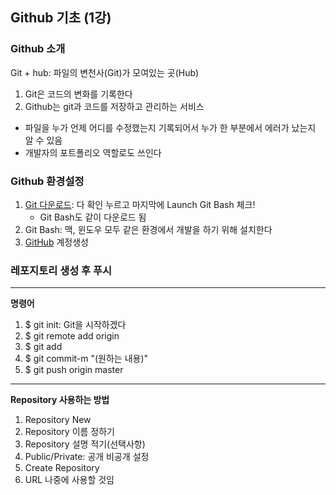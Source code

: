 ## Github 기초 (1강)
### Github 소개
Git + hub: 파일의 변천사(Git)가 모여있는 곳(Hub)
1. Git은 코드의 변화를 기록한다
2. Github는 git과 코드를 저장하고 관리하는 서비스
  * 파일을 누가 언제 어디를 수정했는지 기록되어서 누가 한 부분에서 에러가 났는지 알 수 있음
  * 개발자의 포트폴리오 역할로도 쓰인다

### Github 환경설정
1. [Git 다운로드](https://git-scm.com/downloads): 다 확인 누르고 마지막에 Launch Git Bash 체크!
    * Git Bash도 같이 다운로드 됨
2. Git Bash: 맥, 윈도우 모두 같은 환경에서 개발을 하기 위해 설치한다
3. [GitHub](https://github.com/) 계정생성

### 레포지토리 생성 후 푸시
---
__명령어__
1. $ git init: Git을 시작하겠다
2. $ git remote add origin
3. $ git add
4. $ git commit-m "(원하는 내용)"
5. $ git push origin master
---
__Repository 사용하는 방법__
1. Repository New
2. Repository 이름 정하기
3. Repository 설명 적기(선택사항)
4. Public/Private: 공개 비공개 설정
5. Create Repository
6. URL 나중에 사용할 것임
